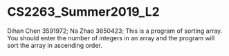 # CS2263_Summer2019_L2
Dihan Chen 3591972;
Na Zhao 3650423;
This is a program of sorting array. You should enter the number of integers in an array and the program will sort the array in ascending order.


